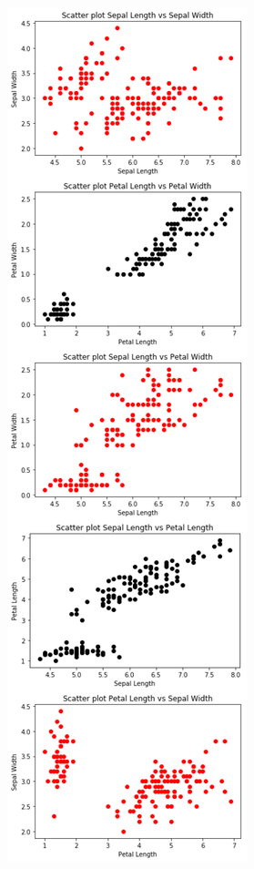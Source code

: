   <img align="left" width="420" height="300" src="images/scatter_seplen_vs_sepwid.png">  
  
  <img align="left" width="420" height="300" src="images/scatter_petlen_vs_petwid.png">  
 
  <img align="left" width="420" height="300" src="images/scatter_seplen_vs_petwid.png">  
  
  <img align="left" width="420" height="300" src="images/scatter_seplen_vs_petlen.png"> 
 
  <img align="left" width="420" height="300" src="images/scatter_petlen_vs_sepwid.png">  
 






